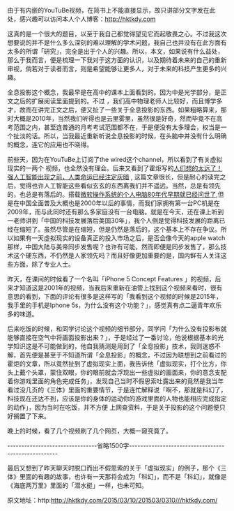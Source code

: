由于有内嵌的YouTuBe视频，在简书上不能直接显示，故只讲部分文字发在此处，感兴趣可以访问本人个人博客：http://hktkdy.com

这真的是一个很大的题目，以至于我自己都觉得望见它而起敬畏之心。不过我这次想要说的并不是什么多么深刻的难以理解的学术问题，我自己也并没有在此方面有太多的所谓「研究」，完全是出于个人的兴趣。所以，本文，如果说有什么益处，那么于我而言，便是梳理一下我对于这方面的认识，以及期待着未来的自己的重新审视，倘若对于读者而言，则是希望能够让更多人，对于未来的科技产生更多的兴趣。

全息投影这个概念，我最早是在高中的课本上面看到的。因为中是光学部分，是正文之后的扩展阅读里面提到的。不过 ，我们高中物理老师人比较好，而且博学多才，故而在讲完正文之后，便又扯了一些关于全息投影的东西。如果粗略算来，那时大概是2010年，当然我们听得也是云里雾里，虽然很是好奇，然而毕竟不在高考范围之内，甚至连普通的月考考试范围都不在，于是便没有太多理会，权当是一个扯淡的话。所以，当我最近重新听说全息投影的时候，在头脑中并没有什么明确的概念，连它的应用也不晓得。

前些天，因为在YouTuBe上订阅了the wired这个channel，所以看到了有关虚拟现实的一两个 视频，也全然没有理会。后来又看到了霍炬写的[人们想的太远了！强人工智能出现之前，人类命运已经注定灰暗]([http://www.tmtpost.com/199934.html](http://www.tmtpost.com/199934.html)) , 这篇文章很长，但是耐心的读完之后，觉得也许人工智能这些看似玄玄的东西离我们并不遥远。当然，总是有领先的，也总是有落后的。搭载[微软操作系统的个人电脑80年代早期就已经问世了](https://zh.wikipedia.org/zh-cn/%E4%B8%AA%E4%BA%BA%E7%94%B5%E8%84%91#.E6.AD.B7.E5.8F.B2),但是在中国全面普及大概也是2000年以后的事情，而我们家拥有第一台PC机是在2009年，而与此同时还有那么多家庭没有一台电脑。就是在今天，还在课上听到一老师讲到「中国的科技发展落后美国30年」，我个人倒是觉得科技发展的距离已经在缩短了。虽然尽管是在缩短，但是仍然是落后的，这个基本上不存在争议。所以如果有一天虚拟现实的设备真正的投入市场之后，是否会像今天的apple watch 那样，中国大陆与美帝同步发售呢？也许有可能，然而即便是同步发售了，那么技术这个硬东西，不仍然是人家领先吗？而且好像更加重要的是，国内鲜有人关注这些方面，除了专业人士。

昨天，在课间的时候看了一个名叫「iPhone 5 Concept Features
」的视频，后来才知道这是2001年的视频，当我后来重新在油管上找到这个视频来看时，很有意思的看到，下面的评论有很多是这样写的「我看到这个视频的时候是2015年，我手里的手机是Iphone 5s，为什么没有这个功能？」，感觉真有点二逼青年欢乐多的味道。


后来吃饭的时候，和同学讨论这个视频的细节部分，同学问「为什么没有投影布就能够直接在空气中将画面投影出来？」，于是经过了一番讨论，他说根据基本的光学知识这是不可能做到的，他自我猜测是用到了「全息投影」技术，我则迷惑不解，首先便是甚至于不知道所谓「全息投影」的概念，不过因为联想到之前看过的霍炬的文章，所以竟然扯到了虚拟现实上面，我告诉他「虚拟现实，打个比方，你头上戴个头罩，蒙住双眼，你的眼前就会浮现出一些虚拟的画面来，你的意念支配着你游戏里面的角色完成任务」，发现自己当时不假思索吐露出来的竟然是我当年看过没几页的《三体》里面的重要情节，于是连忙解释说「啊不，那就是科幻了，科技现在还达不到，应该是你的身体的运动你的游戏里面的人物也能相应完成指定的动作」，因为当时在吃饭，并不方便 上网查资料，于是关于投影的这个问题便只好搁置了下来。

晚上的时候，看了几个视频刷了几个网页，大概一窥究竟了。

--------------------------------省略1500字----------------------------------------------------


最后又想到了昨天聊天时脱口而出不假思索的关于「虚拟现实」的例子，那个《三体》里面的有趣的故事，也许有一天那将会成为「科幻」，而不是「科幻」，就像是《海底两万里》里面的「潜水挺」一样，也未可知。

原文地址：http:http://hktkdy.com/2015/03/10/201503/0310///hktkdy.com/
